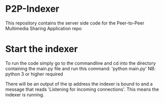 # P2P-Indexer
This repository contains the server side code for the Peer-to-Peer Multimedia Sharing Application repo

# Start the indexer
To run the code simply go to the commandline and cd into the directory containing the main.py file and run this command: 'python main.py'
NB: python 3 or higher required

There will be an output of the ip address the indexer is bound to and a message that reads 'Listening for incoming connections'. This means the indexer is running.


